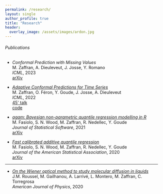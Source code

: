 ```yaml
---
permalink: /research/
layout: single
author_profile: true
title: "Research"
header:
  overlay_image: /assets/images/ardon.jpg
---
```



###### Publications

- *Conformal Prediction with Missing Values*
    <span style="float:right;">
        <a href="http://mzaffran.github.io/uq-na"> <i class="fas fa-fw fa-folder-open"></i>  </a>
    </span>  
M. Zaffran, A. Dieuleveut, J. Josse, Y. Romano  
*ICML*, 2023  
[arXiv](https://arxiv.org/abs/2306.02732)

- [*Adaptive Conformal Predictions for Time Series*](https://proceedings.mlr.press/v162/zaffran22a.html)
    <span style="float:right;">
        <a href="http://mzaffran.github.io/acp-ts"> <i class="fas fa-fw fa-folder-open"></i>  </a>
    </span>  
M. Zaffran, O. Féron, Y. Goude, J. Josse, A. Dieuleveut  
*ICML*, 2022   
[45' talk](https://www.youtube.com/watch?v=Yuxu9aUpVi0)   
[code](https://github.com/mzaffran/adaptiveconformalpredictionstimeseries)  

- [*qgam: Bayesian non-parametric quantile regression modelling in R*](https://www.jstatsoft.org/article/view/v100i09)  
M. Fasiolo, S. N. Wood, M. Zaffran, R. Nedellec, Y. Goude  
*Journal of Statistical Software*, 2021  
[arXiv](https://arxiv.org/abs/2007.03303)  

- [*Fast calibrated additive quantile regression*](https://amstat.tandfonline.com/doi/abs/10.1080/01621459.2020.1725521)  
M. Fasiolo, S. N. Wood, M. Zaffran, R. Nedellec, Y. Goude  
*Journal of the American Statistical Association*, 2020  
[arXiv](https://arxiv.org/abs/1707.03307)


***

- [*On the Wiener optical method to study molecular diffusion in liquids*](https://aapt.scitation.org/doi/abs/10.1119/10.0001448)  
J.M. Roussel, M. Gailhanou, A. Larrivé, L. Montero, M. Zaffran, C. Torregrosa  
*American Journal of Physics*, 2020
